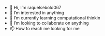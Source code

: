 - 👋 Hi, I’m raquelsebold067
- 👀 I’m interested in anything
- 🌱 I’m currently learning computational thinkin
- 💞️ I’m looking to collaborate on anything
- 📫 How to reach me looking for me

<!---
raquelsebold067/raquelsebold067 is a ✨ special ✨ repository because its `README.md` (this file) appears on your GitHub profile.
You can click the Preview link to take a look at your changes.
--->
